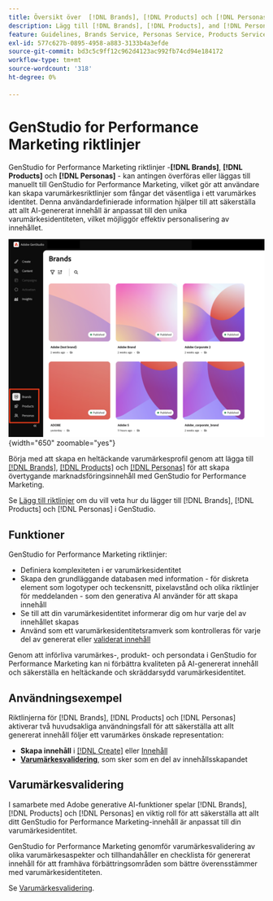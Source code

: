 ```yaml
---
title: Översikt över  [!DNL Brands], [!DNL Products] och [!DNL Personas]
description: Lägg till [!DNL Brands], [!DNL Products], and [!DNL Personas]  i GenStudio for Performance Marketing för att skapa en omfattande varumärkesprofil som innehåller alla aspekter av ett varumärkes representation.
feature: Guidelines, Brands Service, Personas Service, Products Service
exl-id: 577c627b-0895-4958-a883-3133b4a3efde
source-git-commit: bd3c5c9ff12c962d4123ac992fb74cd94e184172
workflow-type: tm+mt
source-wordcount: '318'
ht-degree: 0%

---
```


# GenStudio for Performance Marketing riktlinjer

GenStudio for Performance Marketing riktlinjer -**[!DNL Brands]**, **[!DNL Products]** och **[!DNL Personas]** - kan antingen överföras eller läggas till manuellt till GenStudio for Performance Marketing, vilket gör att användare kan skapa varumärkesriktlinjer som fångar det väsentliga i ett varumärkes identitet. Denna användardefinierade information hjälper till att säkerställa att allt AI-genererat innehåll är anpassat till den unika varumärkesidentiteten, vilket möjliggör effektiv personalisering av innehållet.

![Riktlinjer i GenStudio for Performance Marketing](/help/assets/guidelines.png){width="650" zoomable="yes"}

Börja med att skapa en heltäckande varumärkesprofil genom att lägga till [[!DNL Brands]](/help/user-guide/guidelines/brands.md), [[!DNL Products]](/help/user-guide/guidelines/products.md) och [[!DNL Personas]](/help/user-guide/guidelines/personas.md) för att skapa övertygande marknadsföringsinnehåll med GenStudio for Performance Marketing.

Se [Lägg till riktlinjer](/help/user-guide/guidelines/add-guidelines.md) om du vill veta hur du lägger till [!DNL Brands], [!DNL Products] och [!DNL Personas] i GenStudio.

## Funktioner

GenStudio for Performance Marketing riktlinjer:

* Definiera komplexiteten i er varumärkesidentitet
* Skapa den grundläggande databasen med information - för diskreta element som logotyper och teckensnitt, pixelavstånd och olika riktlinjer för meddelanden - som den generativa AI använder för att skapa innehåll
* Se till att din varumärkesidentitet informerar dig om hur varje del av innehållet skapas
* Använd som ett varumärkesidentitetsramverk som kontrolleras för varje del av genererat eller [validerat innehåll](#brand-validation)

Genom att införliva varumärkes-, produkt- och persondata i GenStudio for Performance Marketing kan ni förbättra kvaliteten på AI-genererat innehåll och säkerställa en heltäckande och skräddarsydd varumärkesidentitet.

## Användningsexempel

Riktlinjerna för [!DNL Brands], [!DNL Products] och [!DNL Personas] aktiverar två huvudsakliga användningsfall för att säkerställa att allt genererat innehåll följer ett varumärkes önskade representation:

* **Skapa innehåll** i [[!DNL Create]](/help/user-guide/create/overview.md) eller [Innehåll](/help/user-guide/content/overview.md)
* [**Varumärkesvalidering**](#brand-validation), som sker som en del av innehållsskapandet

## Varumärkesvalidering

I samarbete med Adobe generative AI-funktioner spelar [!DNL Brands], [!DNL Products] och [!DNL Personas] en viktig roll för att säkerställa att allt ditt GenStudio for Performance Marketing-innehåll är anpassat till din varumärkesidentitet.

GenStudio for Performance Marketing genomför varumärkesvalidering av olika varumärkesaspekter och tillhandahåller en checklista för genererat innehåll för att framhäva förbättringsområden som bättre överensstämmer med varumärkesidentiteten.

Se [Varumärkesvalidering](/help/user-guide/guidelines/brand-validation.md).
